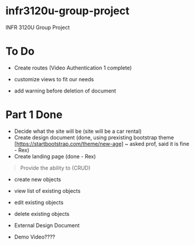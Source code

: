 # infr3120u-group-project
INFR 3120U Group Project


# To Do
- Create routes (Video Authentication 1 complete)

- customize views to fit our needs

- add warning before deletion of document

# Part 1 Done

- Decide what the site will be (site will be a car rental)
- Create design document (done, using prexisting bootstrap theme [https://startbootstrap.com/theme/new-age] ~ asked prof, said it is fine - Rex)
- Create landing page (done - Rex)

>Provide the ability to (CRUD)
- create new objects
- view list of existing objects
- edit existing objects
- delete existing objects

- External Design Document

- Demo Video????
